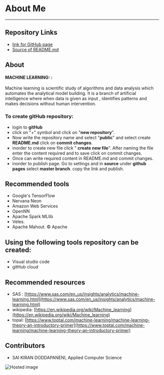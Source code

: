 # About Me
--------------------------------------------------------------------------------------------------------------


## Repository Links
-  [link for GitHub page](https://saikirandd.github.io/aboutme/ "page")
-  [Source of README.md ](https://github.com/saikirandd/aboutme "Source")
## About
#### MACHINE LEARNING: :
Machine learning is  scientific study of algorithms and data analysis which automates the analytical model building. It is a branch of artificial intelligence where when  data is given as input , identifies patterns and makes decisions without  human intervention. 

### **To create gitHub repository:**
- login to **gitHub** 
- click on "+" symbol and click on "**new repository**".
- Now write the repository name and select "**public**" and select create **README.md** click on **commit changes**.
- inorder to create new file click " **create new file**". After naming the file enter the content required and to save click on commit changes.
- Once can write required content in README.md and commit changes.
- inorder to publish page. Go to settings and in **source** under **github pages** select **master branch**. copy the link and publish.

## Recommended tools
- Google's TensorFlow
- Nervana Neon
- Amazon Web Services
- OpenNN
- Apache Spark MLlib
- Veles. 
- Apache Mahout. © Apache

Using the following tools repository can be created:
----------------------------------------------------
- Visual studio code
- gitHub cloud



## Recommended resources
- SAS : [https://www.sas.com/en_us/insights/analytics/machine-learning.html](https://www.sas.com/en_us/insights/analytics/machine-learning.html)
- wikipedia: [https://en.wikipedia.org/wiki/Machine_learning](https://en.wikipedia.org/wiki/Machine_learning)
- topal: [https://www.toptal.com/machine-learning/machine-learning-theory-an-introductory-primer](https://www.toptal.com/machine-learning/machine-learning-theory-an-introductory-primer)



## Contributors
- SAI KIRAN DODDAPANENI, Applied Computer Science







![Hosted image](https://pbs.twimg.com/profile_images/1022127316862783488/yEGrou7L_400x400.jpg "Machine learning" )




